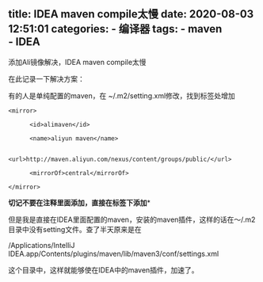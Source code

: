 title: IDEA maven compile太慢
date: 2020-08-03 12:51:01
categories:
    - 编译器
tags:
    - maven  
    - IDEA
---

添加Ali镜像解决，IDEA maven compile太慢
<!--more-->

在此记录一下解决方案：

有的人是单纯配置的maven，在    ~/.m2/setting.xml修改，找到<mirrors>标签处增加
```
<mirror>

      <id>alimaven</id>

      <name>aliyun maven</name>

                  <url>http://maven.aliyun.com/nexus/content/groups/public/</url>

      <mirrorOf>central</mirrorOf>       

</mirror>
```

**********************切记不要在注释里面添加，直接在<miorrs>标签下添加***********************

但是我是直接在IDEA里面配置的maven，安装的maven插件，这样的话在～/.m2目录中没有setting文件。查了半天原来是在

/Applications/IntelliJ IDEA.app/Contents/plugins/maven/lib/maven3/conf/settings.xml

这个目录中，这样就能够使在IDEA中的maven插件，加速了。
